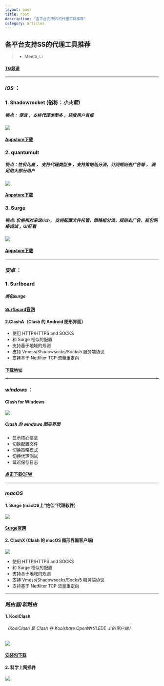 ```yaml
---
layout: post
title: Post
description: "各平台支持SS的代理工具推荐"
category: articles
---
```




## 各平台支持SS的代理工具推荐
  

>* Meeta_Li
  
#### [TG频道](https://t.me/meetaclub)

* * *
### *iOS* ：

### 1. Shadowrocket (俗称：*小火箭*）
##### 特点： 便宜 ，支持代理类型多 ，轻度用户首推
![](https://ws1.sinaimg.cn/large/0076dY5Wly1g1cz8nipdmj30gf0zkgmb.jpg)

#### **[Appstore下载](https://itunes.apple.com/us/app/shadowrocket/id932747118?mt=8&uo=4&at=1001lsTF&ct=iOS_detail_share_932747118)**





###  2. quantumult
##### 特点：性价比高 ， 支持代理类型多 ，支持策略组分流，订阅规则去广告等 ，  满足绝大部分用户
![](https://ws1.sinaimg.cn/large/0076dY5Wly1g1cz9wgyaoj30v90xuq4x.jpg)


#### **[Appstore下载](https://itunes.apple.com/us/app/quantumult/id1252015438?mt=8&uo=4&at=1001lsTF&ct=iOS_detail_share_1252015438)**



### 3. Surge
##### 特点: 价格相对来说rich， 支持配置文件托管，策略组分流，规则去广告，抓包网络调试  ，*UI好看*

![](https://ws1.sinaimg.cn/large/0076dY5Wly1g1czaitumhj30v90xun05.jpg)

#### **[Appstore下载](https://itunes.apple.com/us/app/surge-3/id1442620678?mt=8&uo=4&at=1001lsTF&ct=iOS_detail_share_1442620678)**

* * *


 ### *安卓* ：
 
### 1. Surfboard
##### 类似surge
 
####  **[Surfboard官网](https://manual.getsurfboard.com/cn/introduction)**
 
 
####  2.ClashA（Clash 的 Android 图形界面）
 
* 使用 HTTP/HTTPS and SOCKS
* 和 Surge 相似的配置
* 支持基于地域的规则
* 支持 Vmess/Shadowsocks/Socks5 服务端协议
* 支持基于 Netfilter TCP 流量重定向


#### **[下载地址](https://github.com/ccg2018/ClashA/releases)**


* * *

 
 
### *windows* ：
 
#### Clash for Windows
 ![](https://ws1.sinaimg.cn/large/0076dY5Wly1g1czbhwucnj30xc0kr3zh.jpg)
 


##### Clash 的 windows 图形界面
           
* 显示核心信息
* 切换配置文件
* 切换策略模式
* 切换代理测试
* 延迟保存日志


#### **[点击下载CFW](https://github.com/Fndroid/clash_for_windows_pkg/releases)**

* * *

 

### *macOS*
 
 
#### 1. Surge (macOS上“绝佳”代理软件）
![](https://ws1.sinaimg.cn/large/0076dY5Wly1g1czf95chvj31lw138tpq.jpg)
 
 

#### **[Surge官网](https://nssurge.com/)**

#### 2. ClashX (Clash 的 macOS 图形界面客户端)
 ![](https://ws1.sinaimg.cn/large/0076dY5Wly1g1czgru19rj32xz1ciwnh.jpg)
 
  
* 使用 HTTP/HTTPS and SOCKS
* 和 Surge 相似的配置
* 支持基于地域的规则
* 支持 Vmess/Shadowsocks/Socks5 服务端协议
* 支持基于 Netfilter TCP 流量重定向
 
 
 

* * *


 
 ### *路由器/软路由*
 #### 1. KoolClash
 ###### （KoolClash 是 Clash 在 Koolshare OpenWrt/LEDE 上的客户端）

![](https://ws1.sinaimg.cn/large/0076dY5Wly1g1czl4f2g1j32yo1cvn6r.jpg)

#### **[安装包下载](https://github.com/SukkaW/Koolshare-Clash/releases)**

 #### 2. 科学上网插件
 
![](https://ws1.sinaimg.cn/large/0076dY5Wly1g1d0dlx1p8j30e1060q4g.jpg)
